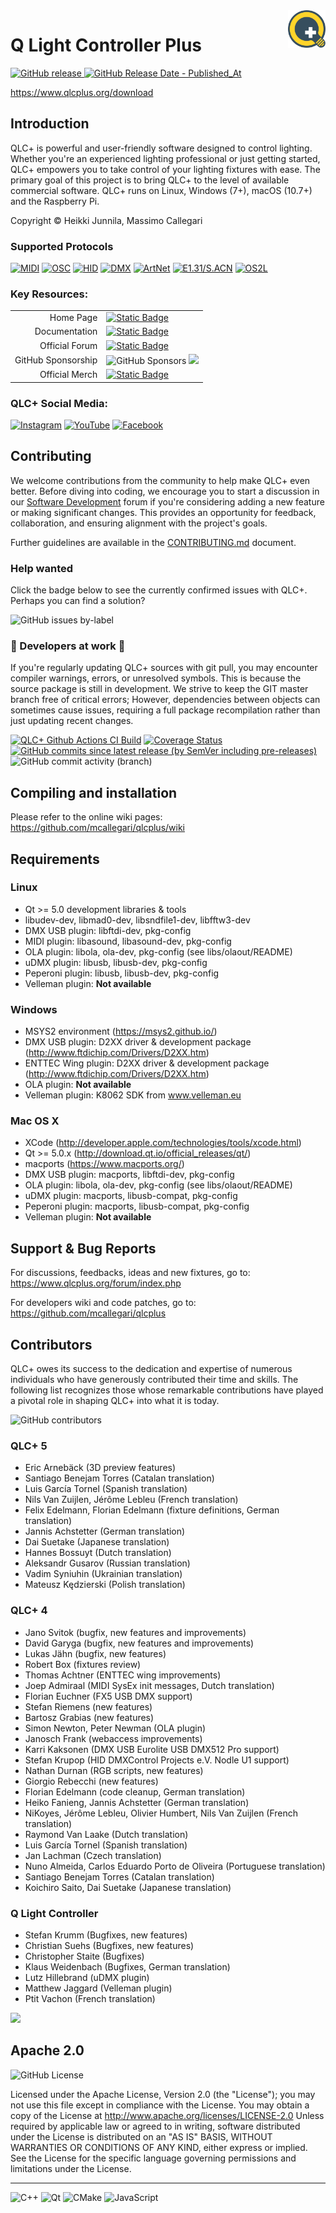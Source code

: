 <a href="https://www.qlcplus.org/">
    <img src="resources/icons/png/qlcplus.png" alt="QLC Logo" title="qlcplus.png" align="right" height="60" />
</a>

# Q Light Controller Plus
[![GitHub release](https://img.shields.io/github/v/release/mcallegari/qlcplus)
![GitHub Release Date - Published_At](https://img.shields.io/github/release-date/mcallegari/qlcplus)](https://github.com/mcallegari/qlcplus/releases/latest)

https://www.qlcplus.org/download

## Introduction
QLC+ is powerful and user-friendly software designed to control lighting. Whether you're an experienced lighting professional or just getting started, QLC+ empowers you to take control of your lighting fixtures with ease. The primary goal of this project is to bring QLC+ to the level of available commercial software. 
QLC+ runs on Linux, Windows (7+), macOS (10.7+) and the Raspberry Pi.

Copyright © Heikki Junnila, Massimo Callegari
### Supported Protocols
[![MIDI](https://img.shields.io/badge/MIDI-%23323330.svg?style=for-the-badge&logo=midi&logoColor=%23F7DF1E)](https://docs.qlcplus.org/v4/plugins/midi)
[![OSC](https://img.shields.io/badge/OSC-%23323330.svg?style=for-the-badge&logo=aiohttp&logoColor=%23F7DF1E)](https://docs.qlcplus.org/v4/plugins/osc)
[![HID](https://img.shields.io/badge/HID-%23323330.svg?style=for-the-badge&logo=applearcade&logoColor=%23F7DF1E)](https://docs.qlcplus.org/v4/plugins/hid)
[![DMX](https://img.shields.io/badge/DMX-%23323330.svg?style=for-the-badge&logo=amazonec2&logoColor=%23F7DF1E)](https://docs.qlcplus.org/v4/plugins/dmx-usb)
[![ArtNet](https://img.shields.io/badge/ArtNet-%23323330.svg?style=for-the-badge&logo=aiohttp&logoColor=%23F7DF1E)](https://docs.qlcplus.org/v4/plugins/art-net)
[![E1.31/S.ACN](https://img.shields.io/badge/E1.31%20S.ACN-%23323330.svg?style=for-the-badge&logo=aiohttp&logoColor=%23F7DF1E)](https://docs.qlcplus.org/v4/plugins/e1-31-sacn)
[![OS2L](https://img.shields.io/badge/OS2L-%23323330.svg?style=for-the-badge&logo=aiohttp&logoColor=%23F7DF1E)](https://docs.qlcplus.org/v4/plugins/os2l)


### Key Resources:
<table>
<thead>
</thead>
<tbody>
<tr>
<td style="text-align:right">Home Page</td>
<td style="text-align:left"><a href="https://qlcplus.org"><img src="https://img.shields.io/badge/qlcplus.org-blue?logo=grav" alt="Static Badge"></a></td>
</tr>
<tr>
<td style="text-align:right">Documentation</td>
<td style="text-align:left"><a href="https://docs.qlcplus.org"><img src="https://img.shields.io/badge/docs.qlcplus.org-blue?logo=grav" alt="Static Badge"></a></td>
</tr>
<tr>
<td style="text-align:right">Official Forum</td>
<td style="text-align:left"><a href="https://qlcplus.org/forum/"><img src="https://img.shields.io/badge/qlcplus.org/forum-grey?logo=php" alt="Static Badge"></a></td>
</tr>
<tr>
<td style="text-align:right">GitHub Sponsorship</td>
<td style="text-align:left"><img src="https://img.shields.io/github/sponsors/mcallegari" alt="GitHub Sponsors"> <a href="https://github.com/sponsors/mcallegari"><img src="https://img.shields.io/badge/sponsor-30363D?logo=GitHub-Sponsors&logoColor=#white" /></a></td>
</tr>
<tr>
<td style="text-align:right">Official Merch</td>
<td style="text-align:left"><a href="https://merch.qlcplus.org"><img src="https://img.shields.io/badge/merch.qlcplus.org-Official_Merchandice-green?logo=shopify" alt="Static Badge"></a></td>
</tr>
</tbody>
</table>

### QLC+ Social Media:

[![Instagram](https://img.shields.io/badge/Instagram-%23E4405F.svg?style=for-the-badge&logo=Instagram&logoColor=white)](https://www.instagram.com/qlcplus/) [![YouTube](https://img.shields.io/badge/YouTube-%23FF0000.svg?style=for-the-badge&logo=YouTube&logoColor=white)](https://www.youtube.com/watch?v=I9bccwcYQpM&list=PLHT-wIriuitDiW4A9oKSDr__Z_jcmMVdi) [![Facebook](https://img.shields.io/badge/Facebook-%231877F2.svg?style=for-the-badge&logo=Facebook&logoColor=white)](https://www.facebook.com/qlcplus)



## Contributing
We welcome contributions from the community to help make QLC+ even better. Before diving into coding, we encourage you to start a discussion in our [Software Development](https://www.qlcplus.org/forum/viewforum.php?f=12) forum if you're considering adding a new feature or making significant changes. This provides an opportunity for feedback, collaboration, and ensuring alignment with the project's goals.

Further guidelines are available in the [CONTRIBUTING.md](CONTRIBUTING.md) document.

### Help wanted
Click the badge below to see the currently confirmed issues with QLC+. Perhaps you can find a solution?

![GitHub issues by-label](https://img.shields.io/github/issues/mcallegari/qlcplus/issue%20confirmed?logo=github&color=red)

### 🚧 Developers at work 🚧

If you're regularly updating QLC+ sources with git pull, you may encounter compiler warnings, errors, or unresolved symbols. This is because the source package is still in development. We strive to keep the GIT master branch free of critical errors; However, dependencies between objects can sometimes cause issues, requiring a full package recompilation rather than just updating recent changes.

[![QLC+ Github Actions CI Build](https://github.com/mcallegari/qlcplus/actions/workflows/build.yml/badge.svg)](https://github.com/mcallegari/qlcplus/actions) [![Coverage Status](https://coveralls.io/repos/github/mcallegari/qlcplus/badge.svg?branch=master)](https://coveralls.io/github/mcallegari/qlcplus?branch=master)
[![GitHub commits since latest release (by SemVer including pre-releases)](https://img.shields.io/github/commits-since/mcallegari/qlcplus/latest/master)](https://github.com/mcallegari/qlcplus/commits/master/) ![GitHub commit activity (branch)](https://img.shields.io/github/commit-activity/w/mcallegari/qlcplus) 

## Compiling and installation

Please refer to the online wiki pages: https://github.com/mcallegari/qlcplus/wiki
## Requirements
### Linux

*   Qt >= 5.0 development libraries & tools
*   libudev-dev, libmad0-dev, libsndfile1-dev, libfftw3-dev
*   DMX USB plugin: libftdi-dev, pkg-config
*   MIDI plugin: libasound, libasound-dev, pkg-config
*   OLA plugin: libola, ola-dev, pkg-config (see libs/olaout/README)
*   uDMX plugin: libusb, libusb-dev, pkg-config
*   Peperoni plugin: libusb, libusb-dev, pkg-config
*   Velleman plugin: **Not available**

### Windows

*   MSYS2 environment (https://msys2.github.io/)
*   DMX USB plugin: D2XX driver & development package (http://www.ftdichip.com/Drivers/D2XX.htm)
*   ENTTEC Wing plugin: D2XX driver & development package (http://www.ftdichip.com/Drivers/D2XX.htm)
*   OLA plugin: **Not available**
*   Velleman plugin: K8062 SDK from www.velleman.eu


### Mac OS X

*   XCode (http://developer.apple.com/technologies/tools/xcode.html)
*   Qt >= 5.0.x (http://download.qt.io/official_releases/qt/)
*   macports (https://www.macports.org/)
*   DMX USB plugin: macports, libftdi-dev, pkg-config
*   OLA plugin: libola, ola-dev, pkg-config (see libs/olaout/README)
*   uDMX plugin: macports, libusb-compat, pkg-config
*   Peperoni plugin: macports, libusb-compat, pkg-config
*   Velleman plugin: **Not available**


## Support & Bug Reports

For discussions, feedbacks, ideas and new fixtures, go to:
https://www.qlcplus.org/forum/index.php

For developers wiki and code patches, go to:
https://github.com/mcallegari/qlcplus

## Contributors

QLC+ owes its success to the dedication and expertise of numerous individuals who have generously contributed their time and skills. The following list recognizes those whose remarkable contributions have played a pivotal role in shaping QLC+ into what it is today.

![GitHub contributors](https://img.shields.io/github/contributors/mcallegari/qlcplus)
### QLC+ 5

*   Eric Arnebäck (3D preview features)
*   Santiago Benejam Torres (Catalan translation)
*   Luis García Tornel (Spanish translation)
*   Nils Van Zuijlen, Jérôme Lebleu (French translation)
*   Felix Edelmann, Florian Edelmann (fixture definitions, German translation)
*   Jannis Achstetter (German translation)
*   Dai Suetake (Japanese translation)
*   Hannes Bossuyt (Dutch translation)
*   Aleksandr Gusarov (Russian translation)
*   Vadim Syniuhin (Ukrainian translation)
*   Mateusz Kędzierski (Polish translation)

### QLC+ 4

*   Jano Svitok (bugfix, new features and improvements)
*   David Garyga (bugfix, new features and improvements)
*   Lukas Jähn (bugfix, new features)
*   Robert Box (fixtures review)
*   Thomas Achtner (ENTTEC wing improvements)
*   Joep Admiraal (MIDI SysEx init messages, Dutch translation)
*   Florian Euchner (FX5 USB DMX support)
*   Stefan Riemens (new features)
*   Bartosz Grabias (new features)
*   Simon Newton, Peter Newman (OLA plugin)
*   Janosch Frank (webaccess improvements)
*   Karri Kaksonen (DMX USB Eurolite USB DMX512 Pro support)
*   Stefan Krupop (HID DMXControl Projects e.V. Nodle U1 support)
*   Nathan Durnan (RGB scripts, new features)
*   Giorgio Rebecchi (new features)
*   Florian Edelmann (code cleanup, German translation)
*   Heiko Fanieng, Jannis Achstetter (German translation)
*   NiKoyes, Jérôme Lebleu, Olivier Humbert, Nils Van Zuijlen (French translation)
*   Raymond Van Laake (Dutch translation)
*   Luis García Tornel (Spanish translation)
*   Jan Lachman (Czech translation)
*   Nuno Almeida, Carlos Eduardo Porto de Oliveira (Portuguese translation)
*   Santiago Benejam Torres (Catalan translation)
*   Koichiro Saito, Dai Suetake (Japanese translation)

### Q Light Controller

*   Stefan Krumm (Bugfixes, new features)
*   Christian Suehs (Bugfixes, new features)
*   Christopher Staite (Bugfixes)
*   Klaus Weidenbach (Bugfixes, German translation)
*   Lutz Hillebrand (uDMX plugin)
*   Matthew Jaggard (Velleman plugin)
*   Ptit Vachon (French translation)

<a href="https://github.com/mcallegari/qlcplus/graphs/contributors">
  <img src="https://contrib.rocks/image?repo=mcallegari/qlcplus" />
</a>

## Apache 2.0
![GitHub License](https://img.shields.io/github/license/mcallegari/qlcplus)

Licensed under the Apache License, Version 2.0 (the "License"); you may not use this file except in compliance with the License. You may obtain a copy of the License at http://www.apache.org/licenses/LICENSE-2.0
Unless required by applicable law or agreed to in writing, software distributed under the License is distributed on an "AS IS" BASIS, WITHOUT WARRANTIES OR CONDITIONS OF ANY KIND, either express or implied. See the License for the specific language governing permissions and limitations under the License.

----
![C++](https://img.shields.io/badge/c++-%2300599C.svg?style=for-the-badge&logo=c%2B%2B&logoColor=white) ![Qt](https://img.shields.io/badge/Qt-%23217346.svg?style=for-the-badge&logo=Qt&logoColor=white) ![CMake](https://img.shields.io/badge/CMake-%23008FBA.svg?style=for-the-badge&logo=cmake&logoColor=white) ![JavaScript](https://img.shields.io/badge/javascript-%23323330.svg?style=for-the-badge&logo=javascript&logoColor=%23F7DF1E)

